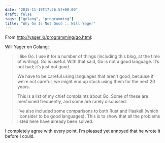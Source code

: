 ```yaml
---
date: "2015-11-19T17:26:57+00:00"
draft: false
tags: ["golang", "programming"]
title: "Why Go Is Not Good :: Will Yager"
---
```

From http://yager.io/programming/go.html:



Will Yager on Golang:

> I like Go. I use it for a number of things (including this blog, at the time of writing). Go is useful. With that said, Go is not a good language. It’s not bad; it’s just not good.
> 
> We have to be careful using languages that aren’t good, because if we’re not careful, we might end up stuck using them for the next 20 years.
> 
> This is a list of my chief complaints about Go. Some of these are mentioned frequently, and some are rarely discussed.
> 
> I’ve also included some comparisons to both Rust and Haskell (which I consider to be good languages). This is to show that all the problems listed here have already been solved.

I completely agree with every point. I’m pleased yet annoyed that he wrote it before I could.

